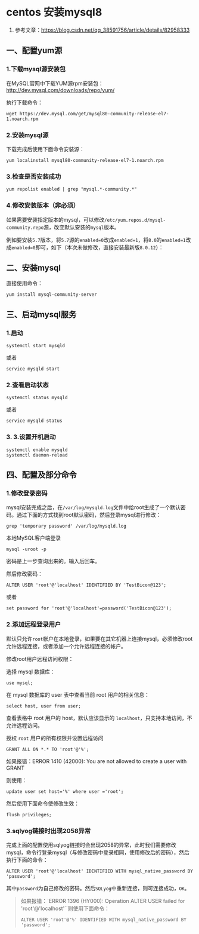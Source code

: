 # centos 安装mysql8
1. 参考文章：https://blog.csdn.net/qq_38591756/article/details/82958333

## 一、配置yum源
### 1.下载mysql源安装包
在MySQL官网中下载YUM源rpm安装包：http://dev.mysql.com/downloads/repo/yum/

执行下载命令：
```
wget https://dev.mysql.com/get/mysql80-community-release-el7-1.noarch.rpm
```

### 2.安装mysql源
下载完成后使用下面命令安装源：
```
yum localinstall mysql80-community-release-el7-1.noarch.rpm
```
### 3.检查是否安装成功
```
yum repolist enabled | grep "mysql.*-community.*"
```
### 4.修改安装版本（非必须）
如果需要安装指定版本的mysql，可以修改`/etc/yum.repos.d/mysql-community.repo`源，改变默认安装的`mysql`版本。

例如要安装`5.7`版本，将`5.7`源的`enabled=0`改成`enabled=1`，将`8.0`的`enabled=1`改成`enabled=0`即可，如下（本次未做修改，直接安装最新版`8.0.12`）：

## 二、安装mysql
直接使用命令：
```
yum install mysql-community-server
```
## 三、启动mysql服务
### 1.启动
```
systemctl start mysqld
```
或者
```
service mysqld start
```

### 2.查看启动状态
```
systemctl status mysqld
```
或者
```
service mysqld status
```
### 3. 3.设置开机启动
```
systemctl enable mysqld
systemctl daemon-reload
```
## 四、配置及部分命令
### 1.修改登录密码
mysql安装完成之后，在`/var/log/mysqld.log`文件中给root生成了一个默认密码。通过下面的方式找到root默认密码，然后登录mysql进行修改：
```
grep 'temporary password' /var/log/mysqld.log
```
本地MySQL客户端登录
```
mysql -uroot -p
```
密码是上一步查询出来的。输入后回车。

然后修改密码：
```
ALTER USER 'root'@'localhost' IDENTIFIED BY 'TestBicon@123';
```
或者
```
set password for 'root'@'localhost'=password('TestBicon@123');
```

### 2.添加远程登录用户
默认只允许`root`帐户在本地登录，如果要在其它机器上连接mysql，必须修改root允许远程连接，或者添加一个允许远程连接的帐户。

修改root用户远程访问权限：

选择 mysql 数据库：
```
use mysql;
```
在 mysql 数据库的 user 表中查看当前 root 用户的相关信息：
```
select host, user from user;
```
查看表格中 root 用户的 host，默认应该显示的 `localhost`，只支持本地访问，不允许远程访问。

授权 `root` 用户的所有权限并设置远程访问
```
GRANT ALL ON *.* TO 'root'@'%';
```
如果报错：ERROR 1410 (42000): You are not allowed to create a user with GRANT

则使用：
```
update user set host='%' where user ='root';
```
然后使用下面命令使修改生效：
```
flush privileges;
```
### 3.sqlyog链接时出现2058异常
完成上面的配置使用sqlyog链接时会出现2058的异常，此时我们需要修改mysql，命令行登录mysql（与修改密码中登录相同，使用修改后的密码），然后执行下面的命令：
```
ALTER USER 'root'@'localhost' IDENTIFIED WITH mysql_native_password BY 'password';
```
其中`password`为自己修改的密码。然后`SQLyog`中重新连接，则可连接成功，`OK`。

> 如果报错：`ERROR 1396 (HY000): Operation ALTER USER failed for 'root'@'localhost'``则使用下面命令：
> ```
> ALTER USER 'root'@'%' IDENTIFIED WITH mysql_native_password BY 'password';
> ```




